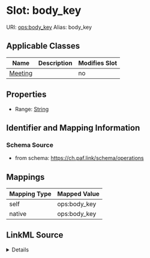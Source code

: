 

# Slot: body_key 



URI: [ops:body_key](https://ch.paf.link/schema/operations/body_key)
Alias: body_key

<!-- no inheritance hierarchy -->





## Applicable Classes

| Name | Description | Modifies Slot |
| --- | --- | --- |
| [Meeting](Meeting.md) |  |  no  |







## Properties

* Range: [String](String.md)





## Identifier and Mapping Information







### Schema Source


* from schema: https://ch.paf.link/schema/operations




## Mappings

| Mapping Type | Mapped Value |
| ---  | ---  |
| self | ops:body_key |
| native | ops:body_key |




## LinkML Source

<details>
```yaml
name: body_key
from_schema: https://ch.paf.link/schema/operations
rank: 1000
alias: body_key
domain_of:
- Meeting
range: string

```
</details>